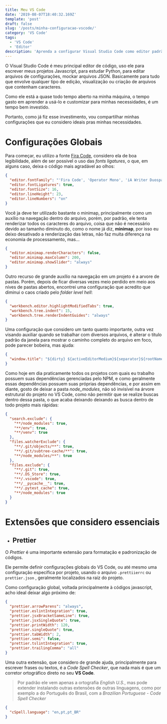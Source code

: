 ```yaml
---
title: Meu VS Code
date: '2019-08-07T18:40:32.169Z'
template: 'post'
draft: false
slug: '/posts/minha-configuracao-vscode/'
category: 'VS Code'
tags:
  - 'VS Code'
  - 'Editor'
description: 'Aprenda a configurar Visual Studio Code como editor padrão do git.'
---
```


O Visual Studio Code é meu principal editor de código, uso ele para escrever meus projetos Javascript,
para estudar Python, para editar arquivos de configurações, mockar arquivos JSON. Basicamente para tudo que envolve
qualquer tipo de edição, visualização ou criação de arquivos que contenham caracteres.

Como ele está a quase todo tempo aberto na minha máquina, o tempo gasto em aprender a usá-lo e customizar para
minhas necessidades, é um tempo bem investido.

Portanto, como já fiz esse investimento, vou compartilhar minhas configurações
que eu considero ideais pras minhas necessidades.

# Configurações Globais

Para começar, eu utilizo a fonte [Fira Code](https://github.com/tonsky/FiraCode), considero ela de boa legibilidade, além de ser possível o uso das
_fonts ligatures_, o que, em alguns caso, deixa o código mais agradável ao olhos:

```json
{
  "editor.fontFamily": "'Fira Code', 'Operator Mono', 'iA Writer Duospace', 'Source Code Pro', Menlo, Monaco, monospace",
  "editor.fontLigatures": true,
  "editor.fontSize": 16,
  "editor.lineHeight": 23,
  "editor.lineNumbers": "on"
}
```

Você ja deve ter utilizado bastante o minimap, principalmente como um auxílio na navegação dentro do arquivo, porém, por padrão, ele tenta renderizar todos os caracteres do arquivo, coisa que não é
necessário devido ao tamanho diminuto do, como o nome já diz, **minimap**, por isso eu deixo desativado
a renderização das letras, não faz muita diferença na economia de processamento, mas...

```json
{
  "editor.minimap.renderCharacters": false,
  "editor.minimap.maxColumn": 200,
  "editor.minimap.showSlider": "always"
}
```

Outro recurso de grande auxílio na navegação em um projeto é a arvore de pastas. Porém, depois
de ficar diversas vezes meio perdido em meio aos níves de pastas abertos, encontrei uma configuração
que acredito que diminui o caos criado pelo _folder level hell_:

```json
{
  "workbench.editor.highlightModifiedTabs": true,
  "workbench.tree.indent": 15,
  "workbench.tree.renderIndentGuides": "always"
}
```

Uma configuração que considero um tanto quanto importante, outra vez visando
auxiliar quando se trabalhar com diversos arquivos, é alterar o titulo padrão
da janela para mostrar o caminho completo do arquivo em foco, pode parecer
bobeira, mas ajuda:

```json
{
  "window.title": "${dirty} ${activeEditorMedium}${separator}${rootName}"
}
```

Como hoje em dia praticamente todos os projetos com quais eu trabalho possuem
suas dependências gerenciadas pelo NPM, e como geralmente essas dependências
possuem suas próprias dependências, e por assim em diante, gosto de deixar
a pasta _node_modules_, não só invisível na árvore estrutural do projeto no
VS Code, como não permitir que se realize buscas dentro dessa pasta, o que
acaba deixando deixando as busca dentro de todo projeto mais rápidas:

```json
{
  "search.exclude": {
    "**/node_modules": true,
    "**/env": true,
    "**/venv": true
  },
  "files.watcherExclude": {
    "**/.git/objects/**": true,
    "**/.git/subtree-cache/**": true,
    "**/node_modules/**": true
  },
  "files.exclude": {
    "**/.git": true,
    "**/.DS_Store": true,
    "**/.vscode": true,
    "**/__pycache__": true,
    "**/.pytest_cache": true,
    "**/node_modules": true
  }
}
```

# Extensões que considero essenciais

- ## Prettier

O _Prettier_ é uma importante extensão para formatação e padronização
de códigos.

Ele permite definir configurações globais do VS Code, ou até mesmo uma configuração
específica por projeto, usando o arquivo `.prettiierrc` ou `prettier.json`
, geralmente localizados na raiz do projeto.

Como configuração global, voltada principalmente à códigos javascript,
acho ideal deixar algo próximo de:

```json
{
  "prettier.arrowParens": "always",
  "prettier.eslintIntegration": true,
  "prettier.jsxBracketSameLine": true,
  "prettier.jsxSingleQuote": true,
  "prettier.printWidth": 120,
  "prettier.singleQuote": true,
  "prettier.tabWidth": 2,
  "prettier.semi": false,
  "prettier.tslintIntegration": true,
  "prettier.trailingComma": "all"
}
```

Uma outra extensão, que considero de grande ajuda, principalmente para escrever
frases ou textos, é a _Code Spell Checker_, que nada mais é que um corretor
ortográfico direto no seu **VS Code**.

> Por padrão ele vem apenas a ortografia _English U.S._, mas pode extender
> instalando outras extensões de outras linguagens, como por exemplo
> a do Português do Brasil, com a _Brazilian Portuguese - Code Spell Checker_

```json
{
  "cSpell.language": "en,pt,pt_BR"
}
```
